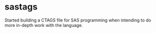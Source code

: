 sastags
===================

Started building a CTAGS file for SAS programming when intending to do more in-depth work with the language.
